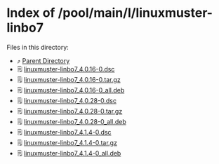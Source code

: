 
# Index of /pool/main/l/linuxmuster-linbo7
Files in this directory:
- ⤴ [Parent Directory](../)
- 🗒 [linuxmuster-linbo7_4.0.16-0.dsc](linuxmuster-linbo7_4.0.16-0.dsc)
- 🗒 [linuxmuster-linbo7_4.0.16-0.tar.gz](linuxmuster-linbo7_4.0.16-0.tar.gz)
- 🗒 [linuxmuster-linbo7_4.0.16-0_all.deb](linuxmuster-linbo7_4.0.16-0_all.deb)
- 🗒 [linuxmuster-linbo7_4.0.28-0.dsc](linuxmuster-linbo7_4.0.28-0.dsc)
- 🗒 [linuxmuster-linbo7_4.0.28-0.tar.gz](linuxmuster-linbo7_4.0.28-0.tar.gz)
- 🗒 [linuxmuster-linbo7_4.0.28-0_all.deb](linuxmuster-linbo7_4.0.28-0_all.deb)
- 🗒 [linuxmuster-linbo7_4.1.4-0.dsc](linuxmuster-linbo7_4.1.4-0.dsc)
- 🗒 [linuxmuster-linbo7_4.1.4-0.tar.gz](linuxmuster-linbo7_4.1.4-0.tar.gz)
- 🗒 [linuxmuster-linbo7_4.1.4-0_all.deb](linuxmuster-linbo7_4.1.4-0_all.deb)
